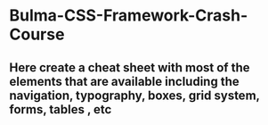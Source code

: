 # Bulma-CSS-Framework-Crash-Course
## Here create a cheat sheet with most of the elements that are available including the navigation, typography, boxes, grid system, forms, tables , etc

